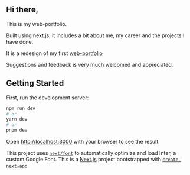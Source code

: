 ## Hi there,

This is my web-portfolio.

Built using next.js, it includes a bit about me, my career and the projects I have done.

It is a redesign of my first [web-portfolio](https://github.com/tomi-amao/cloud-resume-frontend)

Suggestions and feedback is very much welcomed and appreciated.

## Getting Started

First, run the development server:

```bash
npm run dev
# or
yarn dev
# or
pnpm dev
```

Open [http://localhost:3000](http://localhost:3000) with your browser to see the result.

This project uses [`next/font`](https://nextjs.org/docs/basic-features/font-optimization) to automatically optimize and load Inter, a custom Google Font.
This is a [Next.js](https://nextjs.org/) project bootstrapped with [`create-next-app`](https://github.com/vercel/next.js/tree/canary/packages/create-next-app).
